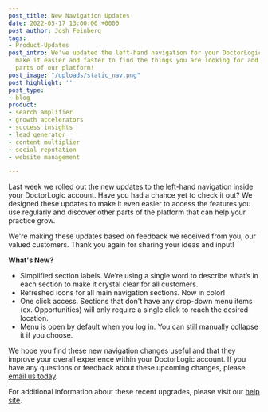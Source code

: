 ```yaml
---
post_title: New Navigation Updates
date: 2022-05-17 13:00:00 +0000
post_author: Josh Feinberg
tags:
- Product-Updates
post_intro: We've updated the left-hand navigation for your DoctorLogic account to
  make it easier and faster to find the things you are looking for and discover new
  parts of our platform!
post_image: "/uploads/static_nav.png"
post_highlight: ''
post_type:
- blog
product:
- search amplifier
- growth accelerators
- success insights
- lead generator
- content multiplier
- social reputation
- website management

---
```

Last week we rolled out the new updates to the left-hand navigation inside your DoctorLogic account. Have you had a chance yet to check it out? We designed these updates to make it even easier to access the features you use regularly and discover other parts of the platform that can help your practice grow.

We're making these updates based on feedback we received from you, our valued customers. Thank you again for sharing your ideas and input!

**What's New?**

* Simplified section labels. We’re using a single word to describe what’s in each section to make it crystal clear for all customers.
* Refreshed icons for all main navigation sections. Now in color!
* One click access. Sections that don't have any drop-down menu items (ex. Opportunities) will only require a single click to reach the desired location.
* Menu is open by default when you log in. You can still manually collapse it if you choose.

We hope you find these new navigation changes useful and that they improve your overall experience within your DoctorLogic account. If you have any questions or feedback about these upcoming changes, please [email us today](success@doctorlogic.com).

For additional information about these recent upgrades, please visit our [help site](https://help.doctorlogic.com/docs/apps/the-new-admin-portal-navigation).